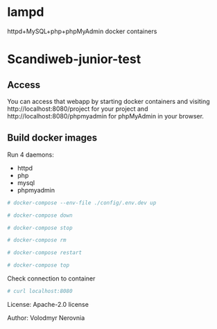 # lampd
httpd+MySQL+php+phpMyAdmin docker containers

#  Scandiweb-junior-test

## Access

You can access that webapp by starting docker containers and visiting http://localhost:8080/project for your project and http://localhost:8080/phpmyadmin for phpMyAdmin in your browser.

## Build docker images

Run 4 daemons:

* httpd
* php
* mysql
* phpmyadmin

```bash
# docker-compose --env-file ./config/.env.dev up
```

```bash
# docker-compose down
```

```bash
# docker-compose stop
```

```bash
# docker-compose rm
```

```bash
# docker-compose restart
```

```bash
# docker-compose top
```

Check connection to container

```bash
# curl localhost:8080
```

License: Apache-2.0 license 

Author: Volodmyr Nerovnia